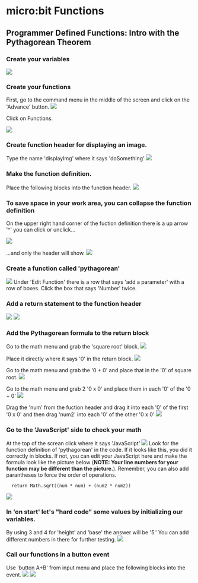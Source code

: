 # micro:bit Functions
## Programmer Defined Functions: Intro with the Pythagorean Theorem
### Create your variables
![](https://github.com/SAYbaw/Gotham/blob/main/images/microbit/functions1/Screen%20Shot%202023-04-28%20at%2010.59.09%20AM.png)
### Create your functions
First, go to the command menu in the middle of the screen and click on the 'Advance' button.
![](https://github.com/SAYbaw/Gotham/blob/main/images/microbit/functions1/Screen%20Shot%202023-04-28%20at%2010.56.49%20AM.png)

Click on Functions.

![](https://github.com/SAYbaw/Gotham/blob/main/images/microbit/functions1/Screen%20Shot%202023-04-28%20at%2011.00.21%20AM.png)
### Create function header for displaying an image.
Type the name 'displayImg' where it says 'doSomething'
![](https://github.com/SAYbaw/Gotham/blob/main/images/microbit/functions1/Screen%20Shot%202023-05-01%20at%2012.18.48%20AM.png)
### Make the function definition.
Place the following blocks into the function header.
![](https://github.com/SAYbaw/Gotham/blob/main/images/microbit/functions1/Screen%20Shot%202023-05-01%20at%2012.19.20%20AM.png)
### To save space in your work area, you can collapse the function definition
On the upper right hand corner of the fuction definition there is a up arrow '^' you can click or unclick...

![](https://github.com/SAYbaw/Gotham/blob/main/images/microbit/functions1/Screen%20Shot%202023-04-28%20at%2011.04.40%20AM.png)

...and only the header will show.
![](https://github.com/SAYbaw/Gotham/blob/main/images/microbit/functions1/Screen%20Shot%202023-04-28%20at%2011.05.15%20AM.png)
### Create a function called 'pythagorean'
![](https://github.com/SAYbaw/Gotham/blob/main/images/microbit/functions1/Screen%20Shot%202023-04-28%20at%2011.07.39%20AM.png)
Under 'Edit Function' there is a row that says 'add a parameter' with a row of boxes. Click the box that says 'Number' twice.
### Add a return statement to the function header
![](https://github.com/SAYbaw/Gotham/blob/main/images/microbit/functions1/Screen%20Shot%202023-04-28%20at%2011.10.29%20AM.png)
![](https://github.com/SAYbaw/Gotham/blob/main/images/microbit/functions1/Screen%20Shot%202023-04-28%20at%2011.12.16%20AM.png)
### Add the Pythagorean formula to the return block
Go to the math menu and grab the 'square root' block.
![](https://github.com/SAYbaw/Gotham/blob/main/images/microbit/functions1/Screen%20Shot%202023-04-28%20at%2011.14.16%20AM.png)

Place it directly where it says '0' in the return block.
![](https://github.com/SAYbaw/Gotham/blob/main/images/microbit/functions1/Screen%20Shot%202023-04-28%20at%2011.15.13%20AM.png)

Go to the math menu and grab the '0 + 0' and place that in the '0' of square root.
![](https://github.com/SAYbaw/Gotham/blob/main/images/microbit/functions1/Screen%20Shot%202023-04-28%20at%2011.15.56%20AM.png)

Go to the math menu and grab 2 '0 x 0' and place them in each '0' of the '0 + 0'
![](https://github.com/SAYbaw/Gotham/blob/main/images/microbit/functions1/Screen%20Shot%202023-04-28%20at%2011.20.21%20AM.png)

Drag the 'num' from the fuction header and drag it into each '0' of the first '0 x 0' and then drag 'num2' into each '0' of the other '0 x 0'
![](https://github.com/SAYbaw/Gotham/blob/main/images/microbit/functions1/Screen%20Shot%202023-04-28%20at%2011.21.36%20AM.png)

### Go to the 'JavaScript' side to check your math
At the top of the screan click where it says 'JavaScript'
![](https://github.com/SAYbaw/Gotham/blob/main/images/microbit/functions1/Screen%20Shot%202023-04-28%20at%2012.25.05%20PM.png)
Look for the function definition of 'pythagorean' in the code. If it looks like this, you did it correctly in blocks. If not, you can edit your JavaScript here and make the formula look like the picture below (**NOTE: Your line numbers for your function may be different than the picture.**). Remember, you can also add parantheses to force the order of operations.

      return Math.sqrt((num * num) + (num2 * num2))
      
![](https://github.com/SAYbaw/Gotham/blob/main/images/microbit/functions1/Screen%20Shot%202023-04-28%20at%2012.25.40%20PM.png)
### In 'on start' let's "hard code" some values by initializing our variables.
By using 3 and 4 for 'height' and 'base' the answer will be '5.' You can add different numbers in there for further testing.
![](https://github.com/SAYbaw/Gotham/blob/main/images/microbit/functions1/Screen%20Shot%202023-04-28%20at%2011.26.17%20AM.png)
### Call our functions in a button event
Use 'button A+B' from input menu and place the following blocks into the event.
![](https://github.com/SAYbaw/Gotham/blob/main/images/microbit/functions1/Screen%20Shot%202023-04-28%20at%2011.28.01%20AM.png)
![](https://github.com/SAYbaw/Gotham/blob/main/images/microbit/functions1/Screen%20Shot%202023-04-28%20at%2011.30.41%20AM.png)

